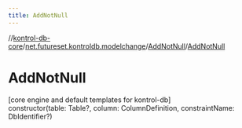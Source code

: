 ```yaml
---
title: AddNotNull
---
```

//[kontrol-db-core](../../../index.html)/[net.futureset.kontroldb.modelchange](../index.html)/[AddNotNull](index.html)/[AddNotNull](-add-not-null.html)



# AddNotNull



[core engine and default templates for kontrol-db]\
constructor(table: Table?, column: ColumnDefinition, constraintName: DbIdentifier?)




